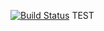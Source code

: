 [![Build Status](https://travis-ci.org/macbury/BudgetNinja.svg?branch=master)](https://travis-ci.org/macbury/BudgetNinja)
TEST
